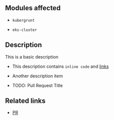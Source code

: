 Modules affected
----------------

-	`kubergrunt`

-	`eks-cluster`

Description
-----------

This is a basic description

-	This description contains `inline code` and [links](https://github.com/gruntwork-io/package-k8s)

-	Another description item

-	TODO: Pull Request Title

Related links
-------------

-	[PR](https://github.com/gruntwork-io/package-k8s)
